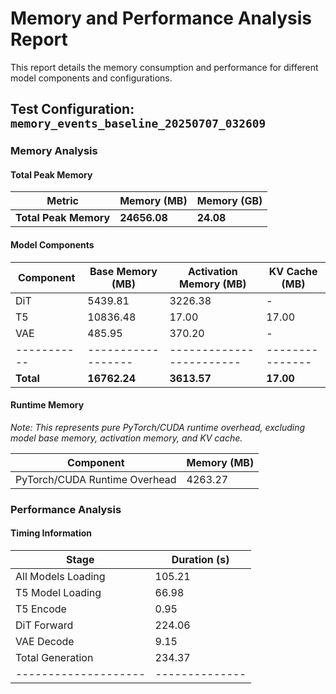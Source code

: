 # Memory and Performance Analysis Report

This report details the memory consumption and performance for different model components and configurations.

## Test Configuration: `memory_events_baseline_20250707_032609`

### Memory Analysis

#### Total Peak Memory

| Metric | Memory (MB) | Memory (GB) |
|--------|-------------|-------------|
| **Total Peak Memory** | **24656.08** | **24.08** |

#### Model Components

| Component | Base Memory (MB) | Activation Memory (MB) | KV Cache (MB) |
|-----------|------------------|------------------------|---------------|
| DiT | 5439.81 | 3226.38 | - |
| T5 | 10836.48 | 17.00 | 17.00 |
| VAE | 485.95 | 370.20 | - |
|-----------|------------------|------------------------|---------------|
| **Total** | **16762.24** | **3613.57** | **17.00** |

#### Runtime Memory

*Note: This represents pure PyTorch/CUDA runtime overhead, excluding model base memory, activation memory, and KV cache.*

| Component | Memory (MB) |
|-----------|-------------|
| PyTorch/CUDA Runtime Overhead | 4263.27 |

### Performance Analysis

#### Timing Information

| Stage              | Duration (s) |
|--------------------|--------------|
| All Models Loading | 105.21       |
| T5 Model Loading   | 66.98       |
| T5 Encode          | 0.95       |
| DiT Forward        | 224.06       |
| VAE Decode         | 9.15       |
| Total Generation   | 234.37       |
|--------------------|--------------|
